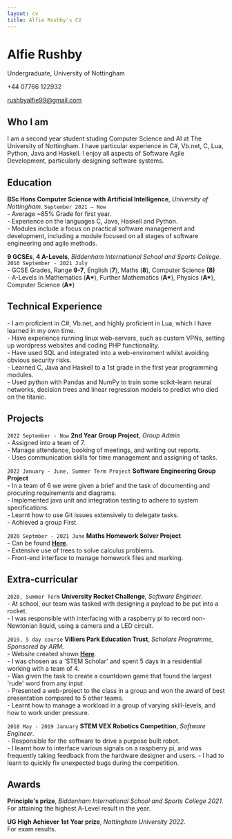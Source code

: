 ```yaml
---
layout: cv
title: Alfie Rushby's CV
---
```

# Alfie Rushby
Undergraduate, University of Nottingham

+44 07766 122932

<div id="webaddress">
<a href="mailto: rushbyalfie99@gmail.com">rushbyalfie99@gmail.com</a>
</div>


## Who I am

I am a second year student studing Computer Science and AI at The University of Nottingham. I have particular experience in C#, Vb.net, C, Lua, Python, Java and Haskell.
I enjoy all aspects of Software Agile Development, particularly designing software systems.


## Education

__BSc Hons Computer Science with Artificial Intelligence__, *University of Nottingham*.
`September 2021 – Now` <br>
\- Average ~85% Grade for first year.<br>
\- Experience on the languages C, Java, Haskell and Python. <br>
\- Modules include a focus on practical software management and development, including a module focused on all stages of software engineering and agile methods.

__9 GCSEs__, __4 A-Levels__, *Biddenham International School and Sports College*.
`2016 September - 2021 July`<br>
\- GCSE Grades, Range __9-7__, English (__7__), Maths (__8__), Computer Science __(8)__ <br>
\- A-Levels in Mathematics (__A\*__), Further Mathematics (__A\*__), Physics (__A\*__), Computer Science (__A\*__)

## Technical Experience
\- I am proficient in C#, Vb.net, and highly proficient in Lua, which I have learned in my own time.<br>
\- Have experience running linux web-servers, such as custom VPNs, setting up wordpress websites and coding PHP functionality.<br>
\- Have used SQL and integrated into a web-enviroment whilst avoiding obvious security risks.<br>
\- Learned C, Java and Haskell to a 1st grade in the first year programming modules.<br>
\- Used python with Pandas and NumPy to train some scikit-learn neural networks, decision trees and linear regression models to predict who died on the titanic.<br>
## Projects

`2022 September - Now`
__2nd Year Group Project__, *Group Admin* <br>
\- Assigned into a team of 7. <br>
\- Manage attendance, booking of meetings, and writing out reports. <br>
\- Uses communication skills for time management and assigning of tasks.


`2022 January - June, Summer Term Project`
__Software Engineering Group Project__ <br>
\- In a team of 6 we were given a brief and the task of documenting and procuring requirements and diagrams.<br>
\- Implemented java unit and integration testing to adhere to system specifications.<br>
\- Learnt how to use Git issues extensively to delegate tasks. <br>
\- Achieved a group First.

`2020 Septmber - 2021 June`
__Maths Homework Solver Project__ <br>
\- Can be found __<a href="https://github.com/ickeyben123/NEA">Here</a>__.<br>
\- Extensive use of trees to solve calculus problems. <br>
\- Front-end interface to manage homework files and marking.
  
## Extra-curricular 

`2020, Summer Term`
__University Rocket Challenge__, *Software Engineer*. <br>
\- At school, our team was tasked with designing a payload to be put into a rocket. <br>
\- I was responsible with interfacing with a raspberry pi to record non-Newtonian liquid, using a camera and a LED circuit.

`2019, 5 day course`
__Villiers Park Education Trust__, *Scholars Programme, Sponsored by ARM*. <br>
\- Website created shown __<a href="https://uploadingdictionairy.github.io/">Here</a>__.<br>
\- I was chosen as a 'STEM Scholar' and spent 5 days in a residential working with a team of 4. <br>
\- Was given the task to create a countdown game that found the largest 'rude' word from any input <br>
\- Presented a web-project to the class in a group and won the award of best presentation compared to 5 other teams. <br>
\- Learnt how to manage a workload in a group of varying skill-levels, and how to work under pressure.

`2018 May - 2019 January`
__STEM VEX Robotics Competition__, *Software Engineer*. <br>
\- Responsible for the software to drive a purpose built robot.<br>
\- I learnt how to interface various signals on a raspberry pi, and was frequently taking feedback from the hardware designer and users.
\- I had to learn to quickly fix unexpected bugs during the competition.

## Awards

__Principle's prize__, *Biddenham International School and Sports College 2021*. <br>
For attaining the highest A-Level result in the year.

__UG High Achiever 1st Year prize__, *Nottingham University 2022*. <br>
For exam results.

<!-- ### Footer

Last updated: May 2013 -->


